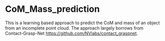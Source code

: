 # CoM_Mass_prediction

This is a learning based approach to predict the CoM and mass of an object from an incomplete point cloud. The approach largely borrows from Contact-Grasp-Net https://github.com/NVlabs/contact_graspnet.